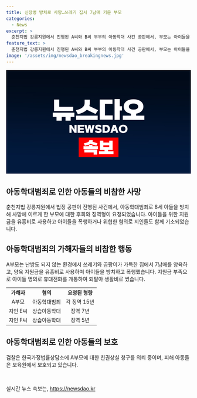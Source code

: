 ```yaml
---
title: 신장병 방치로 사망…쓰레기 집서 7남매 키운 부모
categories:
  - News
excerpt: >
  춘천지법 강릉지원에서 진행된 A씨와 B씨 부부의 아동학대 사건 공판에서, 부모는 아이들을 방치하고 유흥비로 양육 지원금을 쓴 혐의를 모두 인정했습니다. 8세 아들을 방치해 사망에 이르게 한 것과 더불어 4세 딸의 눈질환을 방치한 혐의도 포함돼 있습니다. 검찰은 A씨 부부에게 징역 15년을 요청했으며, 다른 지인들에게도 각각의 혐의에 따라 형량을 요구했습니다. 부모는 후회를 표명하며 책임감 있는 부모가 되지 못해 아이들에게 미안하고 돌아가고 싶다고 말했습니다. 한편 선고 공판은 다음 달 22일에 열릴 예정이며, 피해 아동들은 현재 보육원에서 지내고 있다고 전해졌습니다.
feature_text: >
  춘천지법 강릉지원에서 진행된 A씨와 B씨 부부의 아동학대 사건 공판에서, 부모는 아이들을 방치하고 유흥비로 양육 지원금을 쓴 혐의를 모두 인정했습니다. 8세 아들을 방치해 사망에 이르게 한 것과 더불어 4세 딸의 눈질환을 방치한 혐의도 포함돼 있습니다. 검찰은 A씨 부부에게 징역 15년을 요청했으며, 다른 지인들에게도 각각의 혐의에 따라 형량을 요구했습니다. 부모는 후회를 표명하며 책임감 있는 부모가 되지 못해 아이들에게 미안하고 돌아가고 싶다고 말했습니다. 한편 선고 공판은 다음 달 22일에 열릴 예정이며, 피해 아동들은 현재 보육원에서 지내고 있다고 전해졌습니다.
image: '/assets/img/newsdao_breakingnews.jpg'
---
```


<p><img src="/assets/img/newsdao_breakingnews.jpg" alt="ranknews 속보" /></p>

<h2 data-ke-size="size26">아동학대범죄로 인한 아동들의 비참한 사망</h2>

<p data-ke-size="size16">춘천지법 강릉지원에서 법정 공판이 진행된 사건에서, 아동학대범죄로 8세 아들을 방치해 사망에 이르게 한 부모에 대한 후회와 징역형이 요청되었습니다. 아이들을 위한 지원금을 유흥비로 사용하고 아이들을 폭행하거나 위협한 혐의로 지인들도 함께 기소되었습니다.</p>

<h2 data-ke-size="size26">아동학대범죄의 가해자들의 비참한 행동</h2>

<p data-ke-size="size16">A부모는 난방도 되지 않는 환경에서 쓰레기와 곰팡이가 가득한 집에서 7남매를 양육하고, 양육 지원금을 유흥비로 사용하며 아이들을 방치하고 폭행했습니다. 지원금 부족으로 아이들 명의로 휴대전화를 개통하여 되팔아 생활비로 썼습니다.</p>

<table>
  <tr>
    <td style="text-align: center; height: 17px;"><b>가해자</b></td>
    <td style="text-align: center; height: 17px;"><b>혐의</b></td>
    <td style="text-align: center; height: 17px;"><b>요청된 형량</b></td>
  </tr>
  <tr>
    <td style="text-align: center; height: 17px;">A부모</td>
    <td style="text-align: center; height: 17px;">아동학대범죄</td>
    <td style="text-align: center; height: 17px;">각 징역 15년</td>
  </tr>
  <tr>
    <td style="text-align: center; height: 17px;">지인 E씨</td>
    <td style="text-align: center; height: 17px;">상습아동학대</td>
    <td style="text-align: center; height: 17px;">징역 7년</td>
  </tr>
  <tr>
    <td style="text-align: center; height: 17px;">지인 F씨</td>
    <td style="text-align: center; height: 17px;">상습아동학대</td>
    <td style="text-align: center; height: 17px;">징역 5년</td>
  </tr>
</table>

<h2 data-ke-size="size26">아동학대범죄로 인한 아동들의 보호</h2>

<p data-ke-size="size16">검찰은 한국가정법률상담소에 A부모에 대한 친권상실 청구를 의뢰 중이며, 피해 아동들은 보육원에서 보호되고 있습니다.</p>

<p data-ke-size="size16">&nbsp;</p>
실시간 뉴스 속보는, <a href="https://newsdao.kr" rel="dofollow">https://newsdao.kr</a>


